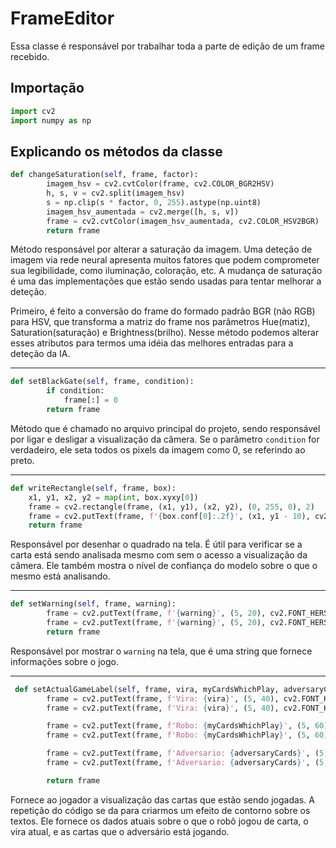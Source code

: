 # FrameEditor
Essa classe é responsável por trabalhar toda a parte de edição de um frame recebido.

## Importação
```python
import cv2
import numpy as np
```

## Explicando os métodos da classe
```python
def changeSaturation(self, frame, factor):
        imagem_hsv = cv2.cvtColor(frame, cv2.COLOR_BGR2HSV)
        h, s, v = cv2.split(imagem_hsv)
        s = np.clip(s * factor, 0, 255).astype(np.uint8)
        imagem_hsv_aumentada = cv2.merge([h, s, v])
        frame = cv2.cvtColor(imagem_hsv_aumentada, cv2.COLOR_HSV2BGR)
        return frame
```
Método responsável por alterar a saturação da imagem. Uma deteção de imagem via rede neural apresenta muitos fatores que podem comprometer sua legibilidade,
como iluminação, coloração, etc. A mudança de saturação é uma das implementações que estão sendo usadas para tentar melhorar a deteção.

Primeiro, é feito a conversão do frame do formado padrão BGR (não RGB) para HSV, que transforma a matriz do frame nos parâmetros Hue(matiz), 
Saturation(saturação) e Brightness(brilho). Nesse método podemos alterar esses atributos para termos uma idéia das melhores entradas para a deteção da IA.

<hr />

```python
def setBlackGate(self, frame, condition):
        if condition:
            frame[:] = 0
        return frame
```
Método que é chamado no arquivo principal do projeto, sendo responsável por ligar e desligar a visualização da câmera. 
Se o parâmetro <code>condition</code> for verdadeiro, ele seta todos os pixels da imagem como 0, se referindo ao preto.

<hr />

```python
def writeRectangle(self, frame, box):
    x1, y1, x2, y2 = map(int, box.xyxy[0])
    frame = cv2.rectangle(frame, (x1, y1), (x2, y2), (0, 255, 0), 2)
    frame = cv2.putText(frame, f'{box.conf[0]:.2f}', (x1, y1 - 10), cv2.FONT_HERSHEY_SIMPLEX, 0.9, (0, 255, 0))
    return frame
```
Responsável por desenhar o quadrado na tela. É útil para verificar se a carta está sendo analisada mesmo com sem o acesso a visualização da câmera. 
Ele também mostra o nível de confiança do modelo sobre o que o mesmo está analisando.

<hr />

```python
def setWarning(self, frame, warning):
        frame = cv2.putText(frame, f'{warning}', (5, 20), cv2.FONT_HERSHEY_SIMPLEX, 0.6, (0, 0, 0), 8)
        frame = cv2.putText(frame, f'{warning}', (5, 20), cv2.FONT_HERSHEY_SIMPLEX, 0.6, (255, 255, 255), 2)
        return frame
```
Responsável por mostrar o <code>warning</code> na tela, que é uma string que fornece informações sobre o jogo. 

<hr />

```python
 def setActualGameLabel(self, frame, vira, myCardsWhichPlay, adversaryCards):
        frame = cv2.putText(frame, f'Vira: {vira}', (5, 40), cv2.FONT_HERSHEY_SIMPLEX, 0.6, (0, 0, 0), 8)
        frame = cv2.putText(frame, f'Vira: {vira}', (5, 40), cv2.FONT_HERSHEY_SIMPLEX, 0.6, (255, 255, 255), 2)

        frame = cv2.putText(frame, f'Robo: {myCardsWhichPlay}', (5, 60), cv2.FONT_HERSHEY_SIMPLEX, 0.6, (0, 0, 0), 8)
        frame = cv2.putText(frame, f'Robo: {myCardsWhichPlay}', (5, 60), cv2.FONT_HERSHEY_SIMPLEX, 0.6, (255, 255, 255), 2)

        frame = cv2.putText(frame, f'Adversario: {adversaryCards}', (5, 80), cv2.FONT_HERSHEY_SIMPLEX, 0.6, (0, 0, 0), 8)
        frame = cv2.putText(frame, f'Adversario: {adversaryCards}', (5, 80), cv2.FONT_HERSHEY_SIMPLEX, 0.6, (255, 255, 255), 2)

        return frame
```
Fornece ao jogador a visualização das cartas que estão sendo jogadas. A repetição do código se da para criarmos um efeito de contorno sobre os textos.
Ele fornece os dados atuais sobre o que o robô jogou de carta, o vira atual, e as cartas que o adversário está jogando.
